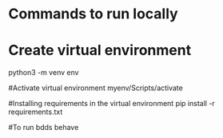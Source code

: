 # Commands to run locally
# Create virtual environment
python3 -m venv env

#Activate virtual environment
myenv/Scripts/activate

#Installing requirements in the virtual environment
pip install -r requirements.txt

#To run bdds
behave


